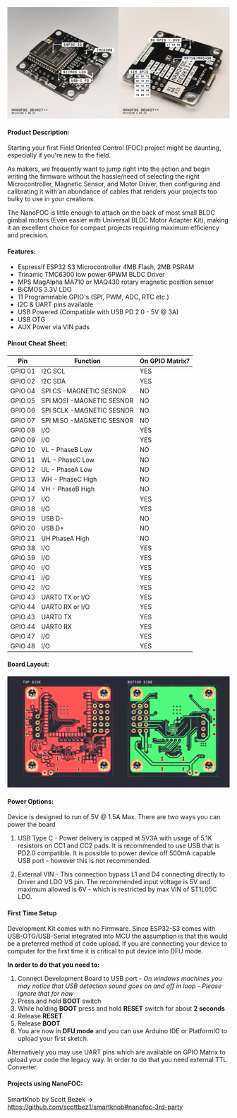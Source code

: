 ![](/Images/NanoFOC_GH.jpg?raw=true)

#### Product Description:
Starting your first Field Oriented Control (FOC) project might be daunting, especially if you're new to the field.

As makers, we frequently want to jump right into the action and begin writing the firmware without the hassle/need of selecting the right Microcontroller, Magnetic Sensor, and Motor Driver, then configuring and calibrating it with an abundance of cables that renders your projects too bulky to use in your creations.


The NanoFOC is little enough to attach on the back of most small BLDC gimbal motors (Even easier with Universal BLDC Motor Adapter Kit), making it an excellent choice for compact projects requiring maximum efficiency and precision.


#### Features:
- Espressif ESP32 S3 Microcontroller 4MB Flash, 2MB PSRAM 
- Trinamic TMC6300 low power 6PWM BLDC Driver
- MPS MagAlpha MA710 or MAQ430 rotary magnetic position sensor
- BiCMOS 3.3V LDO
- 11 Programmable GPIO's (SPI, PWM, ADC, RTC etc.)
- I2C & UART pins available
- USB Powered (Compatible with USB PD 2.0 - 5V @ 3A)
- USB OTG
- AUX Power via VIN pads 

#### Pinout Cheat Sheet:
|  Pin | Function  | On GPIO Matrix? |
| ------------ | ------------ | ----------- |
| GPIO 01 | I2C SCL | YES |
| GPIO 02 |  I2C SDA | YES |
| GPIO 04 |  SPI CS -MAGNETIC SESNOR | NO |
| GPIO 05 |  SPI MOSI -MAGNETIC SESNOR | NO |
| GPIO 06 |  SPI SCLK -MAGNETIC SESNOR | NO |
| GPIO 07 |  SPI MISO -MAGNETIC SESNOR | NO |
| GPIO 08 |  I/O  | YES |
| GPIO 09 |  I/O  | YES |
| GPIO 10 |  VL - PhaseB Low  | NO |
| GPIO 11 |  WL - PhaseC Low  | NO |
| GPIO 12 |  UL - PhaseA Low  | NO |
| GPIO 13 |  WH - PhaseC High  | NO |
| GPIO 14 |  VH - PhaseB High  | NO |
| GPIO 17 |  I/O  | YES |
| GPIO 18 |  I/O  | YES |
| GPIO 19 |  USB D- | NO |
| GPIO 20 |  USB D+ | NO |
| GPIO 21 |  UH PhaseA High | NO |
| GPIO 38 |  I/O  | YES |
| GPIO 39 |  I/O  | YES |
| GPIO 40 |  I/O  | YES |
| GPIO 41 |  I/O  | YES |
| GPIO 42 |  I/O  | YES |
| GPIO 43 | UART0 TX or I/O  | YES |
| GPIO 44 | UART0 RX or I/O | YES |
| GPIO 43 | UART0 TX  | YES |
| GPIO 44 | UART0 RX | YES |
| GPIO 47 | I/O | YES |
| GPIO 48 | I/O | YES |

#### Board Layout:

![](/Images/PCB_LAYOUT.jpg)

#### Power Options:
Device is designed to run of 5V @ 1.5A Max.
There are two ways you can power the board 

1. USB Type C - Power delivery is capped at 5V3A with usage of 5.1K resistors on CC1 and CC2 pads. It is recommended to use USB that is PD2.0 compatible.
It is possible to power device off 500mA capable USB port - however this is not recommended.

2. External VIN  - This connection bypass L1 and  D4 connecting directly to Driver and LDO VS pin. The recommended input voltage is 5V and maximum allowed is 6V - which is restricted by max VIN of ST1L05C LDO.

#### First Time Setup
Development Kit comes with no Firmware.
Since ESP32-S3 comes with USB-OTG/USB-Serial integrated into MCU the assumption is that this would be a preferred method of code upload.
If you are connecting your device to computer for the first time it is critical to put device into DFU mode.

**In order to do that you need to:**
1. Connect Development Board to USB port - *On windows machines you may notice that USB detection sound goes on and off in loop - Please ignore that for now*
2. Press and hold **BOOT** switch
3. While holding **BOOT** press and hold **RESET** switch for about **2 seconds**
4. Release **RESET**
5. Release **BOOT**
6. You are now in **DFU mode** and you can use Arduino IDE or PlatformIO to upload your first sketch.

Alternatively you may use UART pins which are available on GPIO Matrix to upload your code the legacy way.
In order to do that you need external TTL Converter.

#### Projects using NanoFOC:

SmartKnob by Scott Bezek -> https://github.com/scottbez1/smartknob#nanofoc-3rd-party

